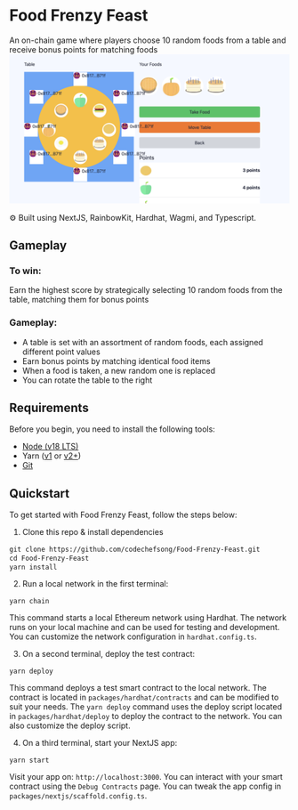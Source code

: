 # Food Frenzy Feast

An on-chain game where players choose 10 random foods from a table and receive bonus points for matching foods
![Food Frenzy Feast Thumbnail](./packages/nextjs/public/maingame.png)

⚙️ Built using NextJS, RainbowKit, Hardhat, Wagmi, and Typescript.
## Gameplay
<h3>To win:</h3>
<p>
  Earn the highest score by strategically selecting 10 random foods from the table, matching them for
  bonus points
</p>
<h3>Gameplay:</h3>
<ul>
  <li>A table is set with an assortment of random foods, each assigned different point values</li>
  <li>Earn bonus points by matching identical food items</li>
  <li>When a food is taken, a new random one is replaced</li>
  <li>You can rotate the table to the right</li>
</ul>

## Requirements

Before you begin, you need to install the following tools:

- [Node (v18 LTS)](https://nodejs.org/en/download/)
- Yarn ([v1](https://classic.yarnpkg.com/en/docs/install/) or [v2+](https://yarnpkg.com/getting-started/install))
- [Git](https://git-scm.com/downloads)

## Quickstart

To get started with Food Frenzy Feast, follow the steps below:

1. Clone this repo & install dependencies

```
git clone https://github.com/codechefsong/Food-Frenzy-Feast.git
cd Food-Frenzy-Feast
yarn install
```

2. Run a local network in the first terminal:

```
yarn chain
```

This command starts a local Ethereum network using Hardhat. The network runs on your local machine and can be used for testing and development. You can customize the network configuration in `hardhat.config.ts`.

3. On a second terminal, deploy the test contract:

```
yarn deploy
```

This command deploys a test smart contract to the local network. The contract is located in `packages/hardhat/contracts` and can be modified to suit your needs. The `yarn deploy` command uses the deploy script located in `packages/hardhat/deploy` to deploy the contract to the network. You can also customize the deploy script.

4. On a third terminal, start your NextJS app:

```
yarn start
```

Visit your app on: `http://localhost:3000`. You can interact with your smart contract using the `Debug Contracts` page. You can tweak the app config in `packages/nextjs/scaffold.config.ts`.

